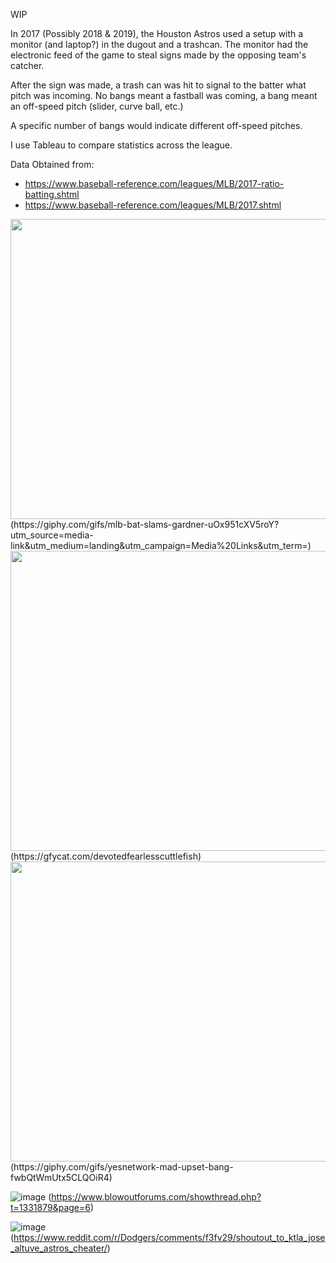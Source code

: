 WIP
 
In 2017 (Possibly 2018 & 2019), the Houston Astros used a setup with a monitor (and laptop?) in the dugout and a trashcan. The monitor had the electronic feed of the game to steal signs made by the opposing team's catcher.

After the sign was made, a trash can was hit to signal to the batter what pitch was incoming. No bangs meant a fastball was coming, a bang meant an off-speed pitch (slider, curve ball, etc.)

A specific number of bangs would indicate different off-speed pitches.

I use Tableau to compare statistics across the league.

 Data Obtained from:
 - https://www.baseball-reference.com/leagues/MLB/2017-ratio-batting.shtml
 - https://www.baseball-reference.com/leagues/MLB/2017.shtml
 
 
<img src="https://media1.giphy.com/media/uOx951cXV5roY/giphy.gif" width="600" height="480" />
(https://giphy.com/gifs/mlb-bat-slams-gardner-uOx951cXV5roY?utm_source=media-link&utm_medium=landing&utm_campaign=Media%20Links&utm_term=)

<img src="https://thumbs.gfycat.com/DevotedFearlessCuttlefish-size_restricted.gif" width="600" height="480" />
(https://gfycat.com/devotedfearlesscuttlefish)

<img src="https://media3.giphy.com/media/fwbQtWmUtx5CLQOiR4/giphy.gif" width="600" height="480" />
(https://giphy.com/gifs/yesnetwork-mad-upset-bang-fwbQtWmUtx5CLQOiR4)

![image](https://user-images.githubusercontent.com/43827694/84600982-0133ef00-ae32-11ea-910e-ec2091d12db3.png)
(https://www.blowoutforums.com/showthread.php?t=1331879&page=6)


![image](https://i.redd.it/5lzudrwoyqg41.jpg)
(https://www.reddit.com/r/Dodgers/comments/f3fv29/shoutout_to_ktla_jose_altuve_astros_cheater/)
